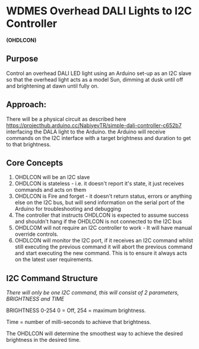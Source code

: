 WDMES Overhead DALI Lights to I2C Controller
========================================
**(OHDLCON)**


Purpose
-------

Control an overhead DALI LED light using an Arduino set-up as an I2C slave so that the overhead light acts as a model Sun, dimming at dusk until off and brightening at dawn until fully on.

Approach:
---------
There will be a physical circuit as described here https://projecthub.arduino.cc/NabiyevTR/simple-dali-controller-c652b7 interfacing the DALA light to the Arduino. the Arduino will receive commands on the I2C interface with a target brightness and duration to get to that brightness.

Core Concepts
-------------
1) OHDLCON will be an I2C slave
2) OHDLCON is stateless - i.e. it doesn't report it's state, it just receives commands and acts on them
3) OHDLCON is Fire and forget - it doesn't return status, errors or anything else on the I2C bus, but will send information on the serial port of the Arduino for troubleshooting and debugging
4) The controller that instructs OHDLCON is expected to assume success and shouldn't hang if the OHDLCON is not connected to the I2C bus
5) OHDLCOM will not require an I2C controller to work - It will have manual override controls.
6) OHDLCON will monitor the I2C port, if it receives an I2C command whilst still executing the previous command it will abort the previous command and start executing the new command. This is to ensure it always acts on the latest user requirements.

I2C Command Structure
---------------------

_There will only be one I2C command, this will consist of 2 parameters, BRIGHTNESS and TIME_

BRIGHTNESS 0-254 0 = Off,  254 = maximum brightness.

Time = number of milli-seconds to achieve that brightness.

The OHDLCON will determine the smoothest way to achieve the desired brightness in the desired time.




